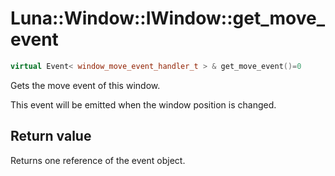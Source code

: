 # Luna::Window::IWindow::get_move_event

```c++
virtual Event< window_move_event_handler_t > & get_move_event()=0
```

Gets the move event of this window. 

This event will be emitted when the window position is changed. 

## Return value
Returns one reference of the event object. 


